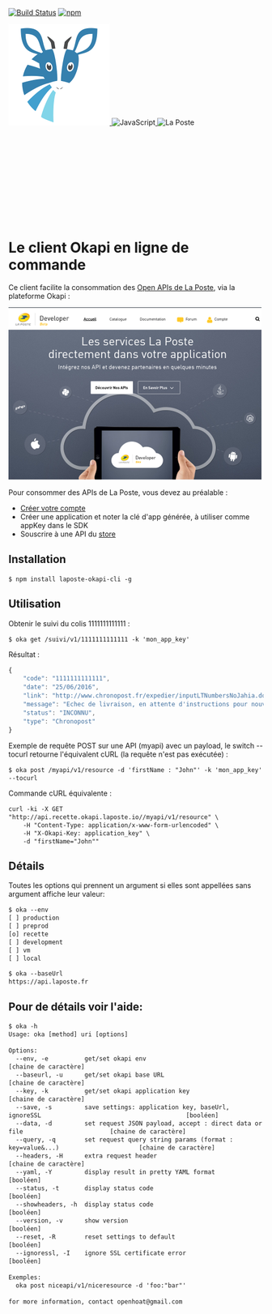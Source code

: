 [![Build Status](https://travis-ci.org/DeveloperLaPoste/okapi-cli.png?branch=master)](https://travis-ci.org/DeveloperLaPoste/okapi-cli)
[![npm](https://img.shields.io/npm/l/express.svg?style=flat-square)]()

<div>
  <a href="https://developer.laposte.fr">
    <img style="display: inline-block" title="Okapi" src="https://github.com/DeveloperLaPoste/okapi-sdk-js/raw/master/assets/img/okapi-logo-200.png">
  </a>
  <a href="https://fr.wikipedia.org/wiki/JavaScript">
    <img style="display: inline-block" title="JavaScript" src="http://i.stack.imgur.com/Mmww2.png"> 
  </a>
  <a href="https://www.laposte.fr/">
    <img style="display: inline-block" title="La Poste" src="https://logorigine.files.wordpress.com/2011/10/logo-la-poste.jpg" height="200"> 
  </a>
</div>

# Le client Okapi en ligne de commande

Ce client facilite la consommation des [Open APIs de La Poste](https://developer.laposte.fr/), via la plateforme Okapi :

![Developer La Poste](https://github.com/DeveloperLaPoste/okapi-sdk-js/raw/master/assets/img/developer-laposte-fr-screenshot.png)

Pour consommer des APIs de La Poste, vous devez au préalable :
- [Créer votre compte](https://developer.laposte.fr/inscription/)
- Créer une application et noter la clé d'app générée, à utiliser comme appKey dans le SDK
- Souscrire à une API du [store](https://developer.laposte.fr/produit/)

## Installation

```
$ npm install laposte-okapi-cli -g
```

## Utilisation

Obtenir le suivi du colis 1111111111111 :

```
$ oka get /suivi/v1/1111111111111 -k 'mon_app_key'
```

Résultat :

```javascript
{
    "code": "1111111111111",
    "date": "25/06/2016",
    "link": "http://www.chronopost.fr/expedier/inputLTNumbersNoJahia.do?lang=fr_FR&listeNumeros=1111111111111",
    "message": "Echec de livraison, en attente d'instructions pour nouvelle livraison",
    "status": "INCONNU",
    "type": "Chronopost"
}
```

Exemple de requête POST sur une API (myapi) avec un payload, le switch --tocurl retourne l'équivalent cURL (la requête n'est pas exécutée) :

```
$ oka post /myapi/v1/resource -d 'firstName : "John"' -k 'mon_app_key' --tocurl
```

Commande cURL équivalente :

```
curl -ki -X GET "http://api.recette.okapi.laposte.io//myapi/v1/resource" \
	-H "Content-Type: application/x-www-form-urlencoded" \
	-H "X-Okapi-Key: application_key" \
	-d "firstName="John""
```

## Détails

Toutes les options qui prennent un argument si elles sont appellées sans argument affiche leur valeur:

```
$ oka --env
[ ] production
[ ] preprod
[o] recette
[ ] development
[ ] vm
[ ] local
```

```
$ oka --baseUrl
https://api.laposte.fr
```

## Pour de détails voir l'aide:

```
$ oka -h
Usage: oka [method] uri [options]

Options:
  --env, -e          get/set okapi env                                                             [chaine de caractère]
  --baseurl, -u      get/set okapi base URL                                                        [chaine de caractère]
  --key, -k          get/set okapi application key                                                 [chaine de caractère]
  --save, -s         save settings: application key, baseUrl, ignoreSSL                                        [booléen]
  --data, -d         set request JSON payload, accept : direct data or file                        [chaine de caractère]
  --query, -q        set request query string params (format : key=value&...)                      [chaine de caractère]
  --headers, -H      extra request header                                                          [chaine de caractère]
  --yaml, -Y         display result in pretty YAML format                                                      [booléen]
  --status, -t       display status code                                                                       [booléen]
  --showheaders, -h  display status code                                                                       [booléen]
  --version, -v      show version                                                                              [booléen]
  --reset, -R        reset settings to default                                                                 [booléen]
  --ignoressl, -I    ignore SSL certificate error                                                              [booléen]

Exemples:
  oka post niceapi/v1/niceresource -d 'foo:"bar"'

for more information, contact openhoat@gmail.com

```
